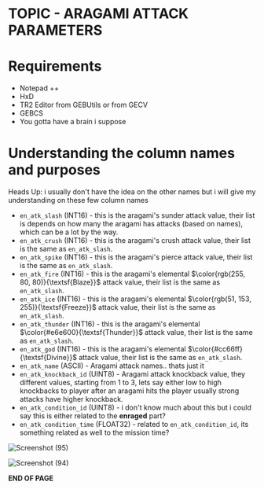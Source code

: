 # TOPIC - ARAGAMI ATTACK PARAMETERS
# Requirements
- Notepad ++
- HxD
- TR2 Editor from GEBUtils or from GECV
- GEBCS
- You gotta have a brain i suppose


# Understanding the column names and purposes
Heads Up: i usually don't have the idea on the other names but i will give my understanding on these few column names

- `en_atk_slash` (INT16) - this is the aragami's sunder attack value, their list is depends on how many the aragami has attacks (based on names), which can be a lot by the way.
- `en_atk_crush` (INT16) - this is the aragami's crush attack value, their list is the same as `en_atk_slash`.
- `en_atk_spike` (INT16) - this is the aragami's pierce attack value, their list is the same as `en_atk_slash`.
- `en_atk_fire` (INT16) - this is the aragami's elemental $\color{rgb(255, 80, 80)}{\textsf{Blaze}}$ attack value, their list is the same as `en_atk_slash`.
- `en_atk_ice` (INT16) - this is the aragami's elemental $\color{rgb(51, 153, 255)}{\textsf{Freeze}}$ attack value, their list is the same as `en_atk_slash`.
- `en_atk_thunder` (INT16) - this is the aragami's elemental $\color{#e6e600}{\textsf{Thunder}}$ attack value, their list is the same as `en_atk_slash`.
- `en_atk_god` (INT16) - this is the aragami's elemental $\color{#cc66ff}{\textsf{Divine}}$ attack value, their list is the same as `en_atk_slash`.
- `en_atk_name` (ASCII) - Aragami attack names.. thats just it
- `en_atk_knockback_id` (UINT8) - Aragami attack knockback value, they different values, starting from 1 to 3, lets say either low to high knockbacks to player after an aragami hits the player
  usually strong attacks have higher knockback.
- `en_atk_condition_id` (UINT8) - i don't know much about this but i could say this is either related to the **enraged** part?
- `en_atk_condition_time` (FLOAT32) - related to `en_atk_condition_id`, its something related as well to the mission time?

![Screenshot (95)](https://github.com/nachotacos69/WikiEater/assets/99103531/7d7d3270-0276-48c4-97cd-16a5037b8434)

![Screenshot (94)](https://github.com/nachotacos69/WikiEater/assets/99103531/a363c017-9c55-451b-adda-54a1b1b60060)


**END OF PAGE**
